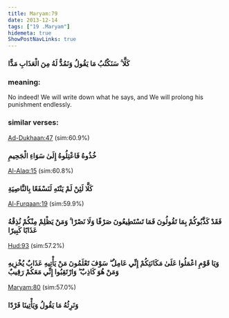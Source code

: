 ```yaml
---
title: Maryam:79
date: 2013-12-14
tags: ["19 .Maryam"]
hidemeta: true 
ShowPostNavLinks: true 
---
```

### كَلَّا ۚ سَنَكْتُبُ مَا يَقُولُ وَنَمُدُّ لَهُ مِنَ الْعَذَابِ مَدًّا
### meaning: 
No indeed! We will write down what he says, and We will prolong his punishment endlessly.
### similar verses: 

[Ad-Dukhaan:47](/44/47) (sim:60.9%)

### خُذُوهُ فَاعْتِلُوهُ إِلَىٰ سَوَاءِ الْجَحِيمِ

[Al-Alaq:15](/96/15) (sim:60.8%)

### كَلَّا لَئِنْ لَمْ يَنْتَهِ لَنَسْفَعًا بِالنَّاصِيَةِ

[Al-Furqaan:19](/25/19) (sim:59.9%)

### فَقَدْ كَذَّبُوكُمْ بِمَا تَقُولُونَ فَمَا تَسْتَطِيعُونَ صَرْفًا وَلَا نَصْرًا ۚ وَمَنْ يَظْلِمْ مِنْكُمْ نُذِقْهُ عَذَابًا كَبِيرًا

[Hud:93](/11/93) (sim:57.2%)

### وَيَا قَوْمِ اعْمَلُوا عَلَىٰ مَكَانَتِكُمْ إِنِّي عَامِلٌ ۖ سَوْفَ تَعْلَمُونَ مَنْ يَأْتِيهِ عَذَابٌ يُخْزِيهِ وَمَنْ هُوَ كَاذِبٌ ۖ وَارْتَقِبُوا إِنِّي مَعَكُمْ رَقِيبٌ

[Maryam:80](/19/80) (sim:57.0%)

### وَنَرِثُهُ مَا يَقُولُ وَيَأْتِينَا فَرْدًا

